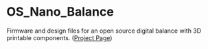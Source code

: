 # OS_Nano_Balance
Firmware and design files for an open source digital balance with 3D printable components.
([Project Page](https://www.appropedia.org/3-D_Printable_Digital_Balance))
